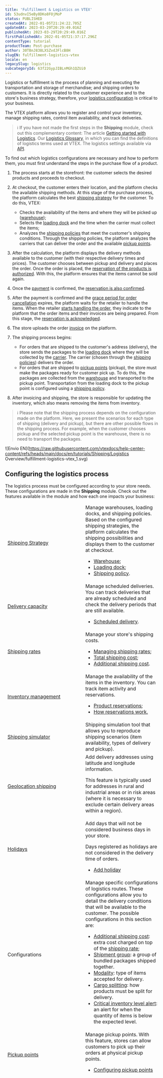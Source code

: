 ```yaml
---
title: 'Fulfillment & Logistics on VTEX'
id: 53udnvI5eBy8DKo8FOjMoP
status: PUBLISHED
createdAt: 2022-01-05T21:24:22.705Z
updatedAt: 2023-03-29T20:29:49.016Z
publishedAt: 2023-03-29T20:29:49.016Z
firstPublishedAt: 2022-01-05T21:37:17.296Z
contentType: tutorial
productTeam: Post-purchase
author: 30TBnJ838LXSZvdJFlcB8H
slugEN: fulfillment-logistics-vtex
locale: en
legacySlug: logistics
subcategoryId: 63f22GypJIBLnMGh1QZUi0
---
```


Logistics or fulfillment is the process of planning and executing the transportation and storage of merchandise; and shipping orders to customers. It is directly related to the customer experience and to the store's business strategy, therefore, your [logistics configuration](https://help.vtex.com/en/tutorial/logistics--53udnvI5eBy8DKo8FOjMoP#configuring-the-logistics-process) is critical to your business. 

The VTEX platform allows you to register and control your inventory, manage shipping rates, control item availability, and track deliveries. 

>ℹ️ If you have not made the first steps in the **Shipping** module, check out this complementary content:
> The article [Getting started with Logistics](https://help.vtex.com/en/tracks/logistica-101--13TFDwDttPl9ki9OXQhyjx/6Y8C1JuPtO5E61Ew91tq1a). 
> Our [Logistics Glossary](https://help.vtex.com/en/tutorial/logistics-glossary--16DSSiXn548rsidi0A8Hby), in which you can find the definitions of logistics terms used at VTEX.
> The logistics settings available via [API](https://developers.vtex.com/vtex-rest-api/reference/logistics-api-overview).

To find out which logistics configurations are necessary and how to perform them, you must first understand the steps in the purchase flow of a product.

1. The process starts at the storefront: the customer selects the desired products and proceeds to checkout.
2. At checkout, the customer enters their location, and the platform checks the available shipping methods. At this stage of the purchase process, the platform calculates the best [shipping strategy](https://help.vtex.com/en/tutorial/shipping-strategy--58vLBDbjYVQzJ6rRc5QNz3) for the customer. To do this, VTEX: 
    * Checks the availability of the items and where they will be picked up ([warehouse](https://help.vtex.com/en/tutorial/warehouse--6oIxvsVDTtGpO7y6zwhGpb));
    * Selects the [loading dock](https://help.vtex.com/en/tutorial/loading-dock--5DY8xHEjOLYDVL41Urd5qj) and the time when the carrier must collect the items;
    * Analyzes the [shipping policies](https://help.vtex.com/en/tutorial/shipping-policy--tutorials_140) that meet the customer's shipping conditions. Through the shipping policies, the platform analyzes the carriers that can deliver the order and the available [pickup points](https://help.vtex.com/en/tutorial/how-pickup-points-work--2fljn6wLjn8M4lJHA6HP3R). 
3. After the calculation, the platform displays the delivery methods available to the customer (with their respective delivery times and prices). The customer chooses between pickup and delivery and places the order. 
Once the order is placed, the [reservation of the products is authorized](https://help.vtex.com/en/tutorial/how-does-reservation-work--tutorials_92#authorized-reservation). With this, the platform ensures that the items cannot be sold again. 

4. Once the [payment](https://help.vtex.com/en/tracks/payments--6GAS7ZzGAm7AGoEAwDbwJG/kdPbEIWf8Xq8tESQvViMB) is confirmed, the [reservation is also confirmed](https://help.vtex.com/en/tutorial/how-does-reservation-work--tutorials_92#confirmed-reservation).
5. After the payment is confirmed and the [grace period for order cancellation](https://help.vtex.com/en/tutorial/setting-the-grace-period-for-order-cancellation--jYFdnPDtNm4WCEkYWqqC) expires, the platform waits for the retailer to handle the items. When the retailer [starts handling the order](https://help.vtex.com/en/tutorial/moving-order-to-start-handling-status--tutorials_198), they indicate to the platform that the order items and their invoices are being prepared. From this stage, the [reservation is acknowledged](https://help.vtex.com/en/tutorial/how-does-reservation-work--tutorials_92#acknowledged-reservation).
6. The store uploads the order [invoice](https://help.vtex.com/en/tracks/orders--2xkTisx4SXOWXQel8Jg8sa/2WgQrlHTyVo4hLjhUs1LMT) on the platform.  
7. The shipping process begins:
    * For orders that are shipped to the customer's address (delivery), the store sends the packages to the [loading dock](https://help.vtex.com/en/tutorial/loading-dock--5DY8xHEjOLYDVL41Urd5qj) where they will be collected by the [carrier](https://help.vtex.com/en/tutorial/carries-on-vtex--7u9duMD5UQa2QQwukAWMcE). The carrier (chosen through the [shipping policies](https://help.vtex.com/en/tutorial/shipping-policy--tutorials_140)) delivers the order.
    * For orders that are shipped to [pickup points](https://help.vtex.com/en/tutorial/how-pickup-points-work--2fljn6wLjn8M4lJHA6HP3R) (pickup), the store must make the packages ready for customer pick up. To do this, the packages are collected from the [warehouse](https://help.vtex.com/en/tutorial/warehouse--6oIxvsVDTtGpO7y6zwhGpb) and transported to the pickup point. Transportation from the loading dock to the pickup point is configured using a [shipping policy](https://help.vtex.com/en/tutorial/shipping-policy--tutorials_140).

8. After invoicing and shipping, the store is responsible for updating the inventory, which also means removing the items from inventory.

>ℹ️ Please note that the shipping process depends on the configuration made on the platform. Here, we present the scenarios for each type of shipping (delivery and pickup), but there are other possible flows in the shipping process. For example, when the customer chooses pickup and the selected pickup point is the warehouse, there is no need to transport the packages.

![Envio EN](https://raw.githubusercontent.com/vtexdocs/help-center-content/refs/heads/main/docs/en/tutorials/Shipping/Logistics Overview/fulfillment-logistics-vtex_1.svg)

## Configuring the logistics process

The logistics process must be configured according to your store needs. These configurations are made in the **Shipping** module. Check out the features available in the module and how each one impacts your business:
<table class="w-100 center mv7 bb b--gray" style="border-spacing: 0px; border-collapse: collapse;">
    <thead class="w-100 center mv7 bb b--gray" style="border-spacing: 0px; border-collapse: collapse;">
  <tr class="bb b--muted-3">
   <td class="t-body pa5" style="min-width: 15rem;"><a href="https://help.vtex.com/es/tutorial/estrategia-de-envio--58vLBDbjYVQzJ6rRc5QNz3"><span class="t-body c-on-base pa2 mw6 br2 bg-muted-4" style="word-break: break-word; overflow-wrap: break-word;"><a href="https://help.vtex.com/en/tutorial/shipping-strategy--58vLBDbjYVQzJ6rRc5QNz3"><span class="t-body c-on-base pa2 mw6 br2 bg-muted-4" style="word-break: break-word; overflow-wrap: break-word;">Shipping Strategy</a></span>
   </td>
   <td class="t-body pa5" style="min-width: 15rem;">Manage warehouses, loading docks, and shipping policies. Based on the configured shipping strategies, the platform calculates the shipping possibilities and displays them to the customer at checkout.
<body>
<ul>
<li><a href="https://help.vtex.com/en/tutorial/warehouse--6oIxvsVDTtGpO7y6zwhGpb">Warehouse</a>;</li>
<li><a href="https://help.vtex.com/en/tutorial/loading-dock--5DY8xHEjOLYDVL41Urd5qj">Loading dock</a>;</li>
<li><a href="https://help.vtex.com/en/tutorial/shipping-policy--tutorials_140">Shipping policy</a>.</li>
</body>
</ul>
   </td>
  </tr>
   <tr class="bb b--muted-3">
   <td class="t-body pa5" style="min-width: 15rem;"><a href="https://help.vtex.com/en/tutorial/managing-delivery-capacity--2y217FQZCjD0I1n62yxVcz"><span class="t-body c-on-base pa2 mw6 br2 bg-muted-4" style="word-break: break-word; overflow-wrap: break-word;">Delivery capacity</a><span>
   </td>
   <td class="t-body pa5" style="min-width: 15rem;">Manage scheduled deliveries. You can track deliveries that are already scheduled and check the delivery periods that are still available.
<body>
<ul>
<li><a href="https://help.vtex.com/en/tutorial/scheduled-delivery--22g3HAVCGLFiU7xugShOBi">Scheduled delivery</a>.</li>
</body>
</ul>
   </td>
  </tr>
   <tr class="bb b--muted-3">
   <td class="t-body pa5" style="min-width: 15rem;"><a href="https://help.vtex.com/en/tutorial/shipping-rates--1Balpg3rv0854udEPedvMM"><span class="t-body c-on-base pa2 mw6 br2 bg-muted-4" style="word-break: break-word; overflow-wrap: break-word;">Shipping rates</a></span>
   </td>
   <td class="t-body pa5" style="min-width: 15rem;">Manage your store's shipping costs.
<body>
<ul>
<li><a href="https://help.vtex.com/en/tutorial/managing-shipping-rates--tutorials_141">Managing shipping rates</a>;</li>
<li><a href="https://help.vtex.com/en/tutorial/total-shipping-cost--5bwhIO108VA5Y2YOpef9lV">Total shipping cost</a>;</li>
<li><a href="https://help.vtex.com/en/tutorial/additional-shipping-costs--2vqGwMn0LabkOHY6zSHYNV">Additional shipping cost</a>.</li>
</body>
</ul>
   </td>
  </tr>
   <tr class="bb b--muted-3">
   <td class="t-body pa5" style="min-width: 15rem;"><a href="https://help.vtex.com/en/tutorial/managing-stock-items--tutorials_139"><span class="t-body c-on-base pa2 mw6 br2 bg-muted-4" style="word-break: break-word; overflow-wrap: break-word;">Inventory management</a></span>
   </td>
   <td class="t-body pa5" style="min-width: 15rem;">Manage the availability of the items in the inventory. You can track item activity and reservations.
<body>
<ul>
<li><a href="https://help.vtex.com/en/tutorial/how-does-reservation-work--tutorials_92#how-to-track-reservation-status">Product reservations</a>;</li>
<li><a href="https://help.vtex.com/en/tutorial/how-does-reservation-work--tutorials_92">How reservations work</a><span style="text-decoration:underline;">.</span>
</li>
</body>
</ul>
   </td>
  </tr>
   <tr class="bb b--muted-3">
   <td class="t-body pa5" style="min-width: 15rem;"><a href="https://help.vtex.com/en/tutorial/shipping-simulation--tutorials_144"><span class="t-body c-on-base pa2 mw6 br2 bg-muted-4" style="word-break: break-word; overflow-wrap: break-word;">Shipping simulator</a></span>
   </td>
   <td class="t-body pa5" style="min-width: 15rem;">Shipping simulation tool that allows you to reproduce shipping scenarios (item availability, types of delivery and pickup). 
   </td>
  </tr>
   <tr class="bb b--muted-3">
   <td class="t-body pa5" style="min-width: 15rem;"><a href="https://help.vtex.com/en/tutorial/registering-geolocation--tutorials_138"><span class="t-body c-on-base pa2 mw6 br2 bg-muted-4" style="word-break: break-word; overflow-wrap: break-word;">Geolocation shipping</a></span>
   </td>
   <td class="t-body pa5" style="min-width: 15rem;">Add delivery addresses using latitude and longitude information.
<p>
This feature is typically used for addresses in rural and industrial areas or in risk areas (where it is necessary to exclude certain delivery areas within a region).
   </td>
  </tr>
   <tr class="bb b--muted-3">
   <td class="t-body pa5" style="min-width: 15rem;"><a href="https://help.vtex.com/en/tutorial/registering-holidays--2ItOthSEAoyAmcwsuiO6Yk"><span class="t-body c-on-base pa2 mw6 br2 bg-muted-4" style="word-break: break-word; overflow-wrap: break-word;">Holidays</a></span>
   </td>
   <td class="t-body pa5" style="min-width: 15rem;">Add days that will not be considered business days in your store. 
<p>
Days registered as holidays are not considered in the delivery time of orders.
<body>
<ul>
<li><a href="https://help.vtex.com/en/tutorial/registering-holidays--2ItOthSEAoyAmcwsuiO6Yk">Add holiday</a></li>
</body>
</ul>
   </td>
  </tr>
   <tr class="bb b--muted-3">
   <td class="t-body pa5" style="min-width: 15rem;"><span class="t-body c-on-base pa2 mw6 br2 bg-muted-4" style="word-break: break-word; overflow-wrap: break-word;">Configurations</span>
   </td>
   <td class="t-body pa5" style="min-width: 15rem;">Manage specific configurations of logistics routes. These configurations allow you to detail the delivery conditions that will be available to the customer. The possible configurations in this section are:
<body>
<ul>
<li><a href="https://help.vtex.com/pt/tutorial/adicionais-de-frete--2vqGwMn0LabkOHY6zSHYNV?&utm_source=autocomplete#adicional-de-frete">Additional shipping cost</a>: extra cost charged on top of the <a href="https://help.vtex.com/pt/tutorial/tarifas-de-envio--1Balpg3rv0854udEPedvMM">shipping rate</a>;</li>
<li><a href="https://help.vtex.com/pt/tutorial/como-funciona-a-remessa">Shipment group</a>: a group of bundled packages shipped together.</li>
<li><a href="https://help.vtex.com/pt/tutorial/como-funciona-o-modal">Modality</a>: type of items accepted for delivery.</li>
<li><a href="https://help.vtex.com/pt/tutorial/como-funciona-a-divisao-de-carga">Cargo splitting</a>: how products must be split for delivery.</li>
<li><a href="https://help.vtex.com/pt/tutorial/configurar-o-alerta-de-estoque-critico">Critical inventory level alert</a>: an alert for when the quantity of items is below the expected level.</li>
</body>
</ul>
   </td>
  </tr>
   <tr class="bb b--muted-3">
   <td class="t-body pa5" style="min-width: 15rem;"><a href="https://help.vtex.com/pt/tutorial/como-funcionam-pontos-de-retirada--2fljn6wLjn8M4lJHA6HP3R"><span class="t-body c-on-base pa2 mw6 br2 bg-muted-4" style="word-break: break-word; overflow-wrap: break-word;">Pickup points</a></span>
   </td>
   <td class="t-body pa5" style="min-width: 15rem;">Manage pickup points. With this feature, stores can allow customers to pick up their orders at physical pickup points.
<body>
<ul>
<li><a href="https://help.vtex.com/pt/tutorial/configurar-pontos-de-retirada-pickup-points">Configuring pickup points</a></li>
</body>
</ul>
   </td>
  </tr>
</table>

